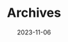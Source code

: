 ---
title: "Archives"
date: 2023-11-06
layout: "archives"
slug: "archives"
menu:
    main:
        weight: 2
        params: 
            icon: archives
---